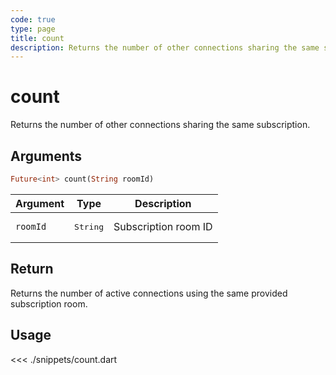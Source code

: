 ```yaml
---
code: true
type: page
title: count
description: Returns the number of other connections sharing the same subscription.
---
```


# count

Returns the number of other connections sharing the same subscription.

## Arguments

```dart
Future<int> count(String roomId)
```

| Argument  | Type              | Description          |
|-----------|-------------------|----------------------|
| `roomId` | <pre>String</pre> | Subscription room ID |

## Return

Returns the number of active connections using the same provided subscription room.

## Usage

<<< ./snippets/count.dart
